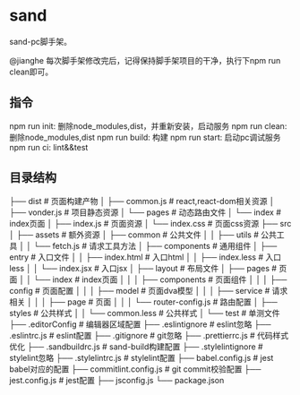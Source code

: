 # sand
sand-pc脚手架。

@jianghe 每次脚手架修改完后，记得保持脚手架项目的干净，执行下npm run clean即可。

## 指令
npm run init: 删除node_modules,dist，并重新安装，启动服务
npm run clean: 删除node_modules,dist
npm run build: 构建
npm run start: 启动pc调试服务
npm run ci: lint&&test

## 目录结构
├── dist # 页面构建产物
│   ├── common.js # react,react-dom相关资源
│   ├── vonder.js # 项目静态资源
│   └── pages # 动态路由文件
│       └── index # index页面
│           ├── index.js # 页面资源
│           └── index.css # 页面css资源
├── src
│   ├── assets # 额外资源
│   ├── common # 公共文件
│   │   ├── utils # 公共工具
│   │   └── fetch.js # 请求工具方法
│   ├── components # 通用组件
│   ├── entry # 入口文件
│   │   ├── index.html # 入口html
│   │   ├── index.less # 入口less
│   │   └── index.jsx # 入口jsx
│   ├── layout # 布局文件
│   ├── pages # 页面
│   │   └── index # index页面
│   │   │   ├── components # 页面组件
│   │   │   ├── config # 页面配置
│   │   │   ├── model # 页面dva模型
│   │   │   ├── service # 请求相关
│   │   │   ├── page # 页面
│   │   │   └── router-config.js # 路由配置
│   ├── styles # 公共样式
│   │   └── common.less # 公共样式
│   └── test # 单测文件
├── .editorConfig # 编辑器区域配置
├── .eslintignore # eslint忽略
├── .eslintrc.js # eslint配置
├── .gitignore # git忽略
├── .prettierrc.js # 代码样式优化
├── .sandbuildrc.js # sand-build构建配置
├── .stylelintignore # stylelint忽略
├── .stylelintrc.js # stylelint配置
├── babel.config.js # jest babel对应的配置
├── commitlint.config.js # git commit校验配置
├── jest.config.js # jest配置
├── jsconfig.js
└── package.json
